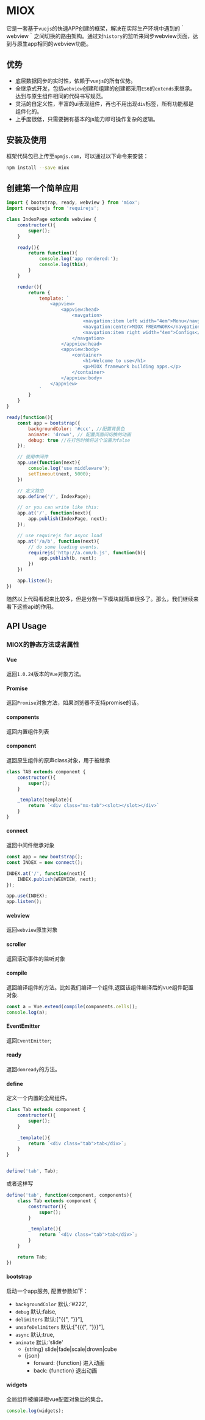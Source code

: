 # MIOX

它是一套基于`vuejs`的快速APP创建的框架，解决在实际生产环境中遇到的｀webview｀之间切换的路由架构。通过对`history`的监听来同步webview页面，达到与原生app相同的webview功能。

## 优势

 - 底层数据同步的实时性，依赖于`vuejs`的所有优势。
 - 全继承式开发，包括`webview`创建和组建的创建都采用`ES6`的`extends`来继承。达到与原生组件相同的代码书写规范。
 - 灵活的自定义性，丰富的ui表现组件，再也不用出现`div`标签，所有功能都是组件化的。
 - 上手度很低，只需要拥有基本的js能力即可操作复杂的逻辑。

## 安装及使用

框架代码包已上传至`npmjs.com`，可以通过以下命令来安装：

``` bash
npm install --save miox
```

## 创建第一个简单应用

``` javascript
import { bootstrap, ready, webview } from 'miox';
import requirejs from 'requirejs';

class IndexPage extends webview {
    constructor(){
        super();
    }

    ready(){
        return function(){
            console.log('app rendered:');
            console.log(this);
        }
    }

    render(){
        return {
            template: `
                <appview>
                    <appview:head>
                        <navgation>
                            <navgation:item left width="4em">Menu</navgation:item>
                            <navgation:center>MIOX FREAMWORK</navgation:item>
                            <navgation:item right width="4em">Configs</navgation:item>
                        </navgation>
                    </appview:head>
                    <appview:body>
                        <container>
                            <h1>Welcome to use</h1>
                            <p>MIOX framework building apps.</p>
                        </container>
                    </appview:body>
                </appview>
            `
        }
    }
}

ready(function(){
    const app = bootstrap({
        backgroundColor: '#ccc', //配置背景色
        animate: 'drown', // 配置页面间切换的动画
        debug: true //在打包时候将这个设置为false
    });

    // 使用中间件
    app.use(function(next){
        console.log('use middleware');
        setTimeout(next, 5000);
    })

    // 定义路由
    app.define('/', IndexPage);

    // or you can write like this:
    app.at('/', function(next){
        app.publish(IndexPage, next);
    });

    // use requirejs for async load
    app.at('/a/b', function(next){
        // do some loading events.
        requirejs('http://a.com/b.js', function(b){
            app.publish(b, next);
        })
    })

    app.listen();
})
```

随然以上代码看起来比较多，但是分割一下模块就简单很多了。那么，我们继续来看下这些api的作用。

## API Usage

### MIOX的静态方法或者属性

#### Vue

返回`1.0.24`版本的`Vue`对象方法。

#### Promise

返回`Promise`对象方法，如果浏览器不支持promise的话。

#### components

返回内置组件列表

#### component

返回原生组件的原声class对象，用于被继承

``` javascript
class TAB extends component {
    constructor(){
        super();
    }

    _template(template){
        return `<div class="mx-tab"><slot></slot></div>`
    }
}
```

#### connect

返回中间件继承对象

``` javascript
const app = new bootstrap();
const INDEX = new connect();

INDEX.at('/', function(next){
    INDEX.publish(WEBVIEW, next);
});

app.use(INDEX);
app.listen();
```

#### webview

返回`webview`原生对象

#### scroller

返回滚动事件的监听对象

#### compile

返回编译组件的方法。比如我们编译一个组件,返回该组件编译后的vue组件配置对象.

``` javascript
const a = Vue.extend(compile(components.cells));
console.log(a);
```

#### EventEmitter

返回`EventEmitter`;

#### ready

返回`domready`的方法。

#### define

定义一个内置的全局组件。

``` javascript
class Tab extends component {
    constructor(){
        super();
    }

    _template(){
        return `<div class="tab">tab</div>`;
    }
}


define('tab', Tab);
```

或者这样写

``` javascript
define('tab', function(component, components){
    class Tab extends component {
        constructor(){
            super();
        }

        _template(){
            return `<div class="tab">tab</div>`;
        }
    }

    return Tab;
})
```

#### bootstrap

启动一个app服务, 配置参数如下：

 - `backgroundColor` 默认:'#222',
 - `debug` 默认:false,
 - `delimiters` 默认:["{{", "}}"],
 - `unsafeDelimiters` 默认:["{{{", "}}}"],
 - `async` 默认:true,
 - `animate` 默认:'slide'
    - {string} slide|fade|scale|drown|cube
    - {json}
        - forward: {function} 进入动画
        - back: {function} 退出动画
#### widgets

全局组件被编译橙vue配置对象后的集合。

``` javascript
console.log(widgets);
```
